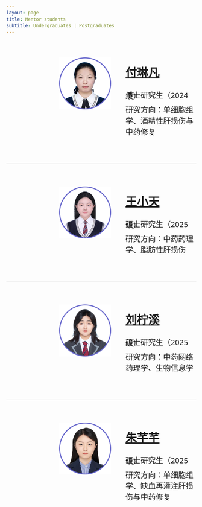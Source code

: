 ```yaml
---
layout: page
title: Mentor students
subtitle: Undergraduates | Postgraduates
---
```


<div id="fulinfan" style="display: flex; align-items: flex-start; gap: 20px; margin-top: 40px; margin-bottom: 50px;">
  <div style="flex: 1; display: flex; justify-content: center; align-items: flex-end; margin-left: 140px;margin-top: 20px">
    <a href="#">
      <img src="https://raw.githubusercontent.com/multitalk/multitalk.github.io/refs/heads/master/assets/img/fulinfan.png" alt="付琳凡" style="width: 88%; height: auto;transition: transform 0.3s ease;" onmouseover="this.style.transform='scale(1.05)'" onmouseout="this.style.transform='scale(1)'">
    </a>
  </div>
  <div style="flex: 1.2; align-items: center">
    <p style="font-size: 30px; line-height: 2; font-family: system-ui;">
      <a href="#"><strong>付琳凡</strong></a>
    </p>
    <p style="font-size: 20px; line-height: 0.1; font-family: system-ui;">博士研究生（2024级）</p>
    <p style="font-size: 20px; font-family: system-ui;">研究方向：单细胞组学、酒精性肝损伤与中药修复</p>
  </div>
</div>

<hr style="max-width:100%;height:1px;background:#eaeaea;border:none;">

<div id="wangxiaotian" style="display: flex; align-items: flex-start; gap: 20px; margin-top: 40px; margin-bottom: 50px;">
  <div style="flex: 1; display: flex; justify-content: center; align-items: flex-end; margin-left: 140px;margin-top: 20px">
    <a href="#">
      <img src="https://raw.githubusercontent.com/multitalk/multitalk.github.io/refs/heads/master/assets/img/wangxiaotian.png" alt="王小天" style="width: 88%; height: auto;transition: transform 0.3s ease;" onmouseover="this.style.transform='scale(1.05)'" onmouseout="this.style.transform='scale(1)'">
    </a>
  </div>
  <div style="flex: 1.2; align-items: center">
    <p style="font-size: 30px; line-height: 2; font-family: system-ui;">
      <a href="#"><strong>王小天</strong></a>
    </p>
    <p style="font-size: 20px; line-height: 0.1; font-family: system-ui;">硕士研究生（2025级）</p>
    <p style="font-size: 20px; font-family: system-ui;">研究方向：中药药理学、脂肪性肝损伤</p>
  </div>
</div>

<hr style="max-width:100%;height:1px;background:#eaeaea;border:none;">

<div id="liuningxi" style="display: flex; align-items: flex-start; gap: 20px; margin-top: 40px; margin-bottom: 50px;">
  <div style="flex: 1; display: flex; justify-content: center; align-items: flex-end; margin-left: 140px;margin-top: 20px">
    <a href="#">
      <img src="https://raw.githubusercontent.com/multitalk/multitalk.github.io/refs/heads/master/assets/img/liuningxi.png" alt="刘柠溪" style="width: 88%; height: auto;transition: transform 0.3s ease;" onmouseover="this.style.transform='scale(1.05)'" onmouseout="this.style.transform='scale(1)'">
    </a>
  </div>
  <div style="flex: 1.2; align-items: center">
    <p style="font-size: 30px; line-height: 2; font-family: system-ui;">
      <a href="#"><strong>刘柠溪</strong></a>
    </p>
    <p style="font-size: 20px; line-height: 0.1; font-family: system-ui;">硕士研究生（2025级）</p>
    <p style="font-size: 20px; font-family: system-ui;">研究方向：中药网络药理学、生物信息学</p>
  </div>
</div>

<hr style="max-width:100%;height:1px;background:#eaeaea;border:none;">

<div id="zhuqianqian" style="display: flex; align-items: flex-start; gap: 20px; margin-top: 40px; margin-bottom: 50px;">
  <div style="flex: 1; display: flex; justify-content: center; align-items: flex-end; margin-left: 140px;margin-top: 20px">
    <a href="#">
      <img src="https://raw.githubusercontent.com/multitalk/multitalk.github.io/refs/heads/master/assets/img/zhuqianqian.png" alt="朱芊芊" style="width: 88%; height: auto;transition: transform 0.3s ease;" onmouseover="this.style.transform='scale(1.05)'" onmouseout="this.style.transform='scale(1)'">
    </a>
  </div>
  <div style="flex: 1.2; align-items: center">
    <p style="font-size: 30px; line-height: 2; font-family: system-ui;">
      <a href="#"><strong>朱芊芊</strong></a>
    </p>
    <p style="font-size: 20px; line-height: 0.1; font-family: system-ui;">硕士研究生（2025级）</p>
    <p style="font-size: 20px; font-family: system-ui;">研究方向：单细胞组学、缺血再灌注肝损伤与中药修复</p>
  </div>
</div>
